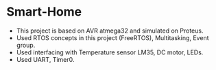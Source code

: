 # Smart-Home
- This project is based on AVR atmega32 and simulated on Proteus.
- Used RTOS concepts in this project (FreeRTOS), Multitasking, Event group.
- Used interfacing with Temperature sensor LM35, DC motor, LEDs.
- Used UART, Timer0.

